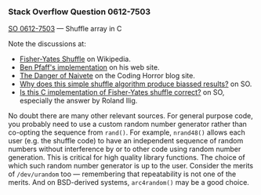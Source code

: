 ### Stack Overflow Question 0612-7503

[SO 0612-7503](https://stackoverflow.com/q/06127503) &mdash;
Shuffle array in C

Note the discussions at:

* [Fisher-Yates Shuffle](http://en.wikipedia.org/wiki/Fisher%E2%80%93Yates_shuffle)
  on Wikipedia.
* [Ben Pfaff's implementation](http://benpfaff.org/writings/clc/shuffle.html)
  on his web site.
* [The Danger of Naivete](http://www.codinghorror.com/blog/2007/12/the-danger-of-naivete.html)
  on the Coding Horror blog site.
* [Why does this simple shuffle algorithm produce biassed results?](https://stackoverflow.com/questions/859253)
  on SO.
* [Is this C implementation of Fisher-Yates shuffle correct?](https://stackoverflow.com/questions/3343797/)
  on SO, especially the answer by Roland Ilig.

No doubt there are many other relevant sources.
For general purpose code, you probably need to use a custom random
number generator rather than co-opting the sequence from `rand()`.
For example, `nrand48()` allows each user (e.g. the shuffle code) to
have an independent sequence of random numbers without interference by
or to other code using random number generation.
This is critical for high quality library functions.
The choice of which such random number generator is up to the user.
Consider the merits of `/dev/urandom` too — remembering that
repeatability is not one of the merits.
And on BSD-derived systems, `arc4random()` may be a good choice.


